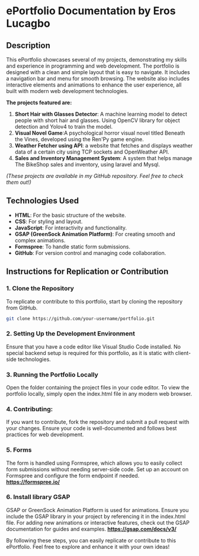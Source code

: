 # ePortfolio Documentation by Eros Lucagbo

## Description

This ePortfolio showcases several of my projects, demonstrating my skills and experience in programming and web development. The portfolio is designed with a clean and simple layout that is easy to navigate. It includes a navigation bar and menu for smooth browsing.
The website also includes interactive elements and animations to enhance the user experience, all built with modern web development technologies.

**The projects featured are:**

1. **Short Hair with Glasses Detector**: A machine learning model to detect people with short hair and glasses. Using OpenCV library for object detection and Yolov4 to train the model.
2. **Visual Novel Game**:A psychological horror visual novel titled Beneath the Vines, developed using the Ren'Py game engine.
3. **Weather Fetcher using API**: a website that fetches and displays weather data of a certain city using TCP sockets and OpenWeather API.
4. **Sales and Inventory Management System**: A system that helps manage The BikeShop sales and inventory, using laravel and Mysql.

_(These projects are available in my GitHub repository. Feel free to check them out!)_

## Technologies Used

- **HTML**: For the basic structure of the website.
- **CSS**: For styling and layout.
- **JavaScript**: For interactivity and functionality.
- **GSAP (GreenSock Animation Platform)**: For creating smooth and complex animations.
- **Formspree**: To handle static form submissions.
- **GitHub**: For version control and managing code collaboration.

## Instructions for Replication or Contribution

### 1. Clone the Repository

To replicate or contribute to this portfolio, start by cloning the repository from GitHub.

```bash
git clone https://github.com/your-username/portfolio.git
```

### 2. Setting Up the Development Environment
Ensure that you have a code editor like Visual Studio Code installed.
No special backend setup is required for this portfolio, as it is static with client-side technologies.

### 3. Running the Portfolio Locally
Open the folder containing the project files in your code editor.
To view the portfolio locally, simply open the index.html file in any modern web browser.


### 4. Contributing:
If you want to contribute, fork the repository and submit a pull request with your changes. 
Ensure your code is well-documented and follows best practices for web development.

### 5. Forms
The form is handled using Formspree, which allows you to easily collect form submissions without needing server-side code. 
Set up an account on Formspree and configure the form endpoint if needed.
**https://formspree.io/**

### 6. Install library GSAP
GSAP or GreenSock Animation Platform is used for animations. Ensure you include the GSAP library in your project by referencing it in the index.html file.
For adding new animations or interactive features, check out the GSAP documentation for guides and examples.
**https://gsap.com/docs/v3/**

By following these steps, you can easily replicate or contribute to this ePortfolio. Feel free to explore and enhance it with your own ideas!
